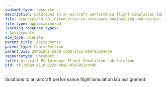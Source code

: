 ```yaml
---
content_type: resource
description: Solutions to an aircraft performance flight simulation lab assignment.
file: /courses/16-00-introduction-to-aerospace-engineering-and-design-spring-2003/df11b6a94110322b4ba0b5e5862cd440_PS3sol.pdf
file_type: application/pdf
learning_resource_types:
- Assignments
ocw_type: OCWFile
parent_title: Assignments
parent_type: CourseSection
parent_uid: 284b22d1-58c0-cd0a-a451-a98fd32b4ade
resourcetype: Document
title: Aircraft Performance Flight Simulation Lab Solution
uid: df11b6a9-4110-322b-4ba0-b5e5862cd440
---
```

Solutions to an aircraft performance flight simulation lab assignment.

